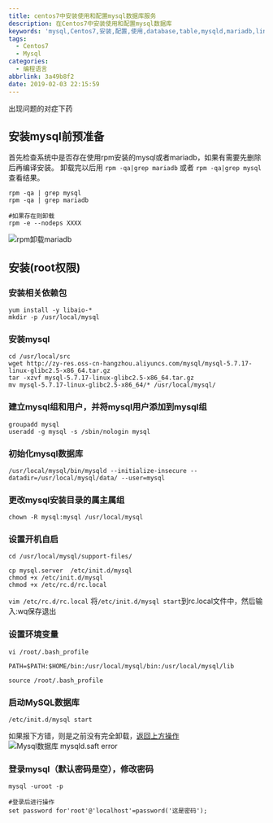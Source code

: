 ```yaml
---
title: centos7中安装使用和配置mysql数据库服务
description: 在Centos7中安装使用和配置mysql数据库
keywords: 'mysql,Centos7,安装,配置,使用,database,table,mysqld,mariadb,linux,yum,源码,服务,网站,web,服务器,阿帕奇,install,mysqld.conf'
tags:
  - Centos7
  - Mysql
categories:
  - 编程语言
abbrlink: 3a49b8f2
date: 2019-02-03 22:15:59
---
```

出现问题的对症下药
## 安装mysql前预准备
首先检查系统中是否存在使用rpm安装的mysql或者mariadb，如果有需要先删除后再编译安装。
卸载完以后用 `rpm -qa|grep mariadb` 或者 `rpm -qa|grep mysql` 查看结果。
~~~
rpm -qa | grep mysql
rpm -qa | grep mariadb

#如果存在则卸载
rpm -e --nodeps XXXX
~~~
![rpm卸载mariadb](/rpm卸载mariadb.png)

## 安装(root权限)
### 安装相关依赖包
~~~
yum install -y libaio-*                        
mkdir -p /usr/local/mysql
~~~

### 安装mysql
~~~
cd /usr/local/src
wget http://zy-res.oss-cn-hangzhou.aliyuncs.com/mysql/mysql-5.7.17-linux-glibc2.5-x86_64.tar.gz
tar -xzvf mysql-5.7.17-linux-glibc2.5-x86_64.tar.gz
mv mysql-5.7.17-linux-glibc2.5-x86_64/* /usr/local/mysql/
~~~

### 建立mysql组和用户，并将mysql用户添加到mysql组
~~~
groupadd mysql
useradd -g mysql -s /sbin/nologin mysql
~~~

### 初始化mysql数据库
~~~
/usr/local/mysql/bin/mysqld --initialize-insecure --datadir=/usr/local/mysql/data/ --user=mysql
~~~

### 更改mysql安装目录的属主属组
~~~
chown -R mysql:mysql /usr/local/mysql
~~~

### 设置开机自启
~~~
cd /usr/local/mysql/support-files/

cp mysql.server  /etc/init.d/mysql
chmod +x /etc/init.d/mysql
chmod +x /etc/rc.d/rc.local                  
~~~
`vim /etc/rc.d/rc.local`
将`/etc/init.d/mysql start`到rc.local文件中，然后输入:wq保存退出

### 设置环境变量
~~~
vi /root/.bash_profile

PATH=$PATH:$HOME/bin:/usr/local/mysql/bin:/usr/local/mysql/lib

source /root/.bash_profile               
~~~
### 启动MySQL数据库
~~~
/etc/init.d/mysql start           
~~~
如果报下方错，则是之前没有完全卸载，[返回上方操作](#安装mysql前预准备)
![Mysql数据库 mysqld.saft error](/mysql_safe_error.png)

### 登录mysql（默认密码是空），修改密码
~~~
mysql -uroot -p

#登录后进行操作
set password for'root'@'localhost'=password('这是密码');
~~~
